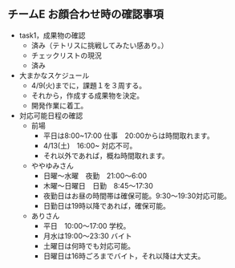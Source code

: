 ## チームE お顔合わせ時の確認事項

* task1，成果物の確認  
  * 済み（テトリスに挑戦してみたい感あり。）
  * チェックリストの現況  
  * 済み  
* 大まかなスケジュール  
  * 4/9(火)までに，課題１を３周する。
  * それから，作成する成果物を決定。
  * 開発作業に着工。
* 対応可能日程の確認  
  * 前場
    * 平日は8:00~17:00 仕事　20:00からは時間取れます。
    * 4/13(土)　16:00~ 対応不可。  
    * それ以外であれば，概ね時間取れます。  
  * ややゆみさん
    * 日曜〜水曜　夜勤　21:00〜6:00  
    * 木曜〜日曜日　日勤　8:45〜17:30  
    * 夜勤日はお昼の時間帯は確保可能。9:30〜19:30対応可能。
    * 日勤日は19時以降であれば，確保可能。  
  * ありさん
    * 平日　10:00〜17:00 学校。  
    * 月水は19:00〜23:30 バイト  
    * 土曜日は何時でも対応可能。  
    * 日曜日は16時ごろまでバイト，それ以降は大丈夫。  
